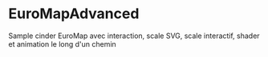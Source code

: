EuroMapAdvanced
===============

Sample cinder EuroMap avec interaction, scale SVG, scale interactif, shader et animation le long d'un chemin
